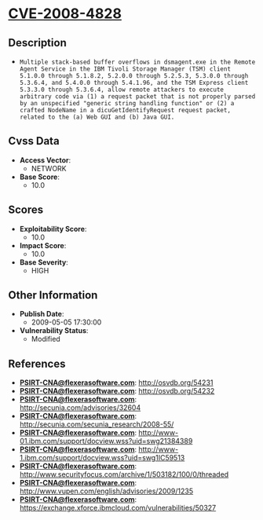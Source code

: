 
# [CVE-2008-4828](https://cve.mitre.org/cgi-bin/cvename.cgi?name=CVE-2008-4828)

## Description

- `Multiple stack-based buffer overflows in dsmagent.exe in the Remote Agent Service in the IBM Tivoli Storage Manager (TSM) client 5.1.0.0 through 5.1.8.2, 5.2.0.0 through 5.2.5.3, 5.3.0.0 through 5.3.6.4, and 5.4.0.0 through 5.4.1.96, and the TSM Express client 5.3.3.0 through 5.3.6.4, allow remote attackers to execute arbitrary code via (1) a request packet that is not properly parsed by an unspecified "generic string handling function" or (2) a crafted NodeName in a dicuGetIdentifyRequest request packet, related to the (a) Web GUI and (b) Java GUI.`

## Cvss Data

- **Access Vector**:
  - NETWORK
- **Base Score**:
  - 10.0

## Scores

- **Exploitability Score**:
  - 10.0
- **Impact Score**:
  - 10.0
- **Base Severity**:
  - HIGH

## Other Information

- **Publish Date**:
  - 2009-05-05 17:30:00
- **Vulnerability Status**:
  - Modified

## References

- **PSIRT-CNA@flexerasoftware.com**: http://osvdb.org/54231
- **PSIRT-CNA@flexerasoftware.com**: http://osvdb.org/54232
- **PSIRT-CNA@flexerasoftware.com**: http://secunia.com/advisories/32604
- **PSIRT-CNA@flexerasoftware.com**: http://secunia.com/secunia_research/2008-55/
- **PSIRT-CNA@flexerasoftware.com**: http://www-01.ibm.com/support/docview.wss?uid=swg21384389
- **PSIRT-CNA@flexerasoftware.com**: http://www-1.ibm.com/support/docview.wss?uid=swg1IC59513
- **PSIRT-CNA@flexerasoftware.com**: http://www.securityfocus.com/archive/1/503182/100/0/threaded
- **PSIRT-CNA@flexerasoftware.com**: http://www.vupen.com/english/advisories/2009/1235
- **PSIRT-CNA@flexerasoftware.com**: https://exchange.xforce.ibmcloud.com/vulnerabilities/50327
